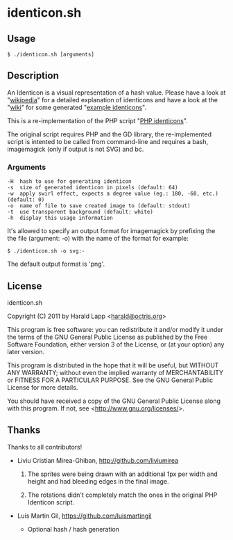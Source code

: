 # identicon.sh

## Usage

    $ ./identicon.sh [arguments]

## Description

An Identicon is a visual representation of a hash value. Please have a look at "[wikipedia](http://en.wikipedia.org/wiki/Identicon)"
for a detailed explanation of identicons and have a look at the "[wiki](https://github.com/aurora/identicon/wiki/Examples)" for some
generated "[example identicons](https://github.com/aurora/identicon/wiki/Examples)". 

This is a re-implementation of the PHP script "[PHP identicons](http://identicons.sf.net/)".

The original script requires PHP and the GD library, the re-implemented script is intented to be called from 
command-line and requires a bash, imagemagick (only if output is not SVG) and bc.

### Arguments

    -H  hash to use for generating identicon
    -s  size of generated identicon in pixels (default: 64)
    -w  apply swirl effect, expects a degree value (eg.: 180, -60, etc.) (default: 0)
    -o  name of file to save created image to (default: stdout)
    -t  use transparent background (default: white)
    -h  display this usage information

It's allowed to specify an output format for imagemagick by prefixing the the file (argument: -o) with the name
of the format for example:

    $ ./identicon.sh -o svg:-

The default output format is 'png'.

## License

identicon.sh

Copyright (C) 2011 by Harald Lapp <<harald@octris.org>>
 
This program is free software: you can redistribute it and/or modify
it under the terms of the GNU General Public License as published by
the Free Software Foundation, either version 3 of the License, or
(at your option) any later version.
 
This program is distributed in the hope that it will be useful,
but WITHOUT ANY WARRANTY; without even the implied warranty of
MERCHANTABILITY or FITNESS FOR A PARTICULAR PURPOSE.  See the
GNU General Public License for more details.
 
You should have received a copy of the GNU General Public License
along with this program.  If not, see <<http://www.gnu.org/licenses/>>.

## Thanks

Thanks to all contributors! 

*   Liviu Cristian Mirea-Ghiban, http://github.com/liviumirea
    
    1.  The sprites were being drawn with an additional 1px per width and height 
        and had bleeding edges in the final image.

    2.  The rotations didn't completely match the ones in the original PHP 
        Identicon script.

*   Luis Martin Gil, https://github.com/luismartingil

    *   Optional hash / hash generation

